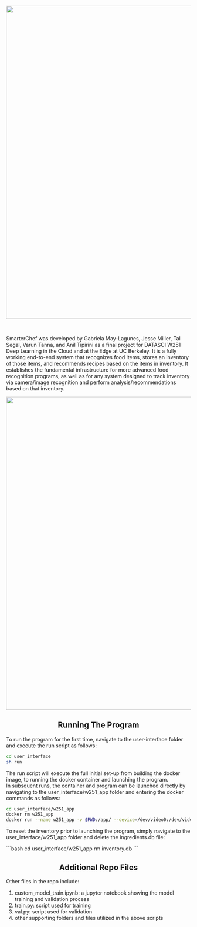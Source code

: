 <p align="center">
   <img width="850" src="https://github.com/jmiller558/w251finalproject/blob/master/utils/smarterchef2.png"></a>
</p>

<br>
<p>
SmarterChef was developed by Gabriela May-Lagunes, Jesse Miller, Tal Segal, Varun Tanna, and Anil Tipirini as a final project for DATASCI W251 Deep Learning in the Cloud and at the Edge at UC Berkeley. It is a fully working end-to-end system that recognizes food items, stores an inventory of those items, and recommends recipes based on the items in inventory. It establishes the fundamental infrastructure for more advanced food recognition programs, as well as for any system designed to track inventory via camera/image recognition and perform analysis/recommendations based on that inventory.
</p>
<p align="center">
   <img width="850" src="https://github.com/jmiller558/w251finalproject/blob/master/utils/smarterchef1.png"></a>
</p>

## <div align="center">Running The Program</div>

<p align="left">
To run the program for the first time, navigate to the user-interface folder and execute the run script as follows:
</p>

```bash
cd user_interface
sh run
```

<p align="left">
The run script will execute the full initial set-up from building the docker image, to running the docker container and launching the program.
<br>
In subsquent runs, the container and program can be launched directly by navigating to the user_interface/w251_app folder and entering the docker commands as follows:
</p>

```bash
cd user_interface/w251_app
docker rm w251_app
docker run --name w251_app -v $PWD:/app/ --device=/dev/video0:/dev/video0 -v /tmp/.X11-unix:/tmp/.X11-unix -e DISPLAY=$DISPLAY -p 8000:8000 w251_app
```
<p align="left">
To reset the inventory prior to launching the program, simply navigate to the user_interface/w251_app folder and delete the ingredients.db file:
</p>
```bash
cd user_interface/w251_app
rm inventory.db
```

## <div align="center">Additional Repo Files</div>

Other files in the repo include:

1. custom_model_train.ipynb: a jupyter notebook showing the model training and validation process
2. train.py: script used for training
3. val.py: script used for validation
4. other supporting folders and files utilized in the above scripts


